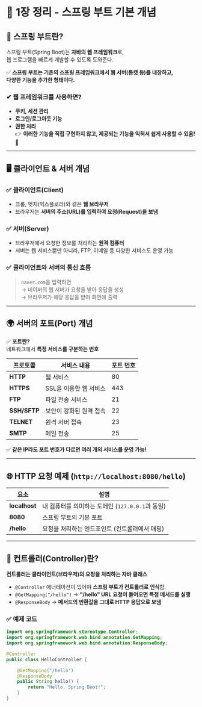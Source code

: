 # 📌 1장 정리 - 스프링 부트 기본 개념

## 🌱 스프링 부트란?
스프링 부트(Spring Boot)는 **자바의 웹 프레임워크**로,  
웹 프로그램을 빠르게 개발할 수 있도록 도와준다.  

✅ **스프링 부트는 기존의 스프링 프레임워크에서 웹 서버(톰캣 등)를 내장하고,  
다양한 기능을 추가한 형태이다.**  

### **✔ 웹 프레임워크를 사용하면?**
- **쿠키, 세션 관리**
- **로그인/로그아웃 기능**
- **권한 처리**  
👉 **이러한 기능을 직접 구현하지 않고, 제공되는 기능을 익혀서 쉽게 사용할 수 있음!** 🚀  

---

## **🖥️ 클라이언트 & 서버 개념**
### ✅ **클라이언트(Client)**
- 크롬, 엣지(익스플로러)와 같은 **웹 브라우저**
- 브라우저는 **서버의 주소(URL)를 입력하여 요청(Request)을 보냄**

### ✅ **서버(Server)**
- 브라우저에서 요청한 정보를 처리하는 **원격 컴퓨터**
- 서버는 웹 서비스뿐만 아니라, FTP, 이메일 등 다양한 서비스도 운영 가능  

### ✅ **클라이언트와 서버의 통신 흐름**
> `naver.com`을 입력하면  
> → 네이버의 웹 서버가 요청을 받아 응답을 생성  
> → 브라우저가 해당 응답을 받아 화면에 출력  

---

## **🌍 서버의 포트(Port) 개념**
✅ **포트란?**  
네트워크에서 **특정 서비스를 구분하는 번호**  

| 프로토콜  | 서비스 내용 | 포트 번호 |
|----------|------------|---------|
| **HTTP**  | 웹 서비스 | 80 |
| **HTTPS** | SSL을 이용한 웹 서비스 | 443 |
| **FTP**   | 파일 전송 서비스 | 21 |
| **SSH/SFTP** | 보안이 강화된 원격 접속 | 22 |
| **TELNET** | 원격 서버 접속 | 23 |
| **SMTP**  | 메일 전송 | 25 |

✅ **같은 IP라도 포트 번호가 다르면 여러 개의 서비스를 운영 가능!**  

---

## **🌐 HTTP 요청 예제 (`http://localhost:8080/hello`)**
| 요소 | 설명 |
|------|------|
| **localhost** | 내 컴퓨터를 의미하는 도메인 (`127.0.0.1`과 동일) |
| **8080** | 스프링 부트의 기본 포트 |
| **/hello** | 요청을 처리하는 엔드포인트 (컨트롤러에서 매핑) |

---

## 🎯 **컨트롤러(Controller)란?**
**컨트롤러는 클라이언트(브라우저)의 요청을 처리하는 자바 클래스**  
- `@Controller` 애너테이션이 있어야 **스프링 부트가 컨트롤러로 인식**함.  
- `@GetMapping("/hello")` → **"/hello" URL 요청이 들어오면 특정 메서드를 실행**  
- `@ResponseBody` → **메서드의 반환값을 그대로 HTTP 응답으로 보냄**  

### ✅ **예제 코드**
```java
import org.springframework.stereotype.Controller;
import org.springframework.web.bind.annotation.GetMapping;
import org.springframework.web.bind.annotation.ResponseBody;

@Controller
public class HelloController {

    @GetMapping("/hello")
    @ResponseBody
    public String hello() {
        return "Hello, Spring Boot!";
    }
}
